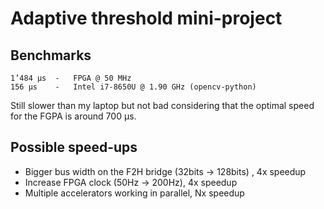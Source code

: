 Adaptive threshold mini-project
===============================

Benchmarks
----------

```
1’484 µs  -   FPGA @ 50 MHz
156 µs    -   Intel i7-8650U @ 1.90 GHz (opencv-python)
```

Still slower than my laptop but not bad considering that the optimal speed for the FGPA is around 700 µs.

Possible speed-ups
------------------

* Bigger bus width on the F2H bridge (32bits -> 128bits) , 4x speedup
* Increase FPGA clock (50Hz -> 200Hz), 4x speedup
* Multiple accelerators working in parallel, Nx speedup
